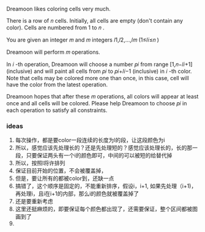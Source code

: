Dreamoon likes coloring cells very much.

There is a row of 𝑛
 cells. Initially, all cells are empty (don't contain any color). Cells are numbered from 1
 to 𝑛
.

You are given an integer 𝑚
 and 𝑚
 integers 𝑙1,𝑙2,…,𝑙𝑚
 (1≤𝑙𝑖≤𝑛
)

Dreamoon will perform 𝑚
 operations.

In 𝑖
-th operation, Dreamoon will choose a number 𝑝𝑖
 from range [1,𝑛−𝑙𝑖+1]
 (inclusive) and will paint all cells from 𝑝𝑖
 to 𝑝𝑖+𝑙𝑖−1
 (inclusive) in 𝑖
-th color. Note that cells may be colored more one than once, in this case, cell will have the color from the latest operation.

Dreamoon hopes that after these 𝑚
 operations, all colors will appear at least once and all cells will be colored. Please help Dreamoon to choose 𝑝𝑖
 in each operation to satisfy all constraints.

 ### ideas
 1. 每次操作，都是要color一段连续的长度为l的段，让这段颜色为i
 2. 所以，感觉应该先处理长的？还是先处理短的？感觉应该处理长的，长的那一段，只要保证两头有一个i的颜色即可，中间的可以被短的给替代掉
 3. 所以，按照l将许排列
 4. 保证目前开始的位置，不会被覆盖掉，
 5. 但是，要让所有的都被color到，还缺一点
 6. 搞错了，这个顺序是固定的，不能重新排序，假设i，i+1, 如果先处理（i+1)， 再处理i，且i在i+1的内部，那么i的颜色就被覆盖掉了
 7. 还是要重新考虑
 8. 这里还挺麻烦的，即要保证每个颜色都出现了，还需要保证，整个区间都被图画到了
 9. 